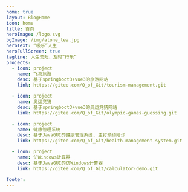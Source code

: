 ```yaml
---
home: true
layout: BlogHome
icon: home
title: 首页
heroImage: /logo.svg
bgImage: /img/alone_tea.jpg
heroText: “极乐”人生
heroFullScreen: true
tagline: 人生苦短，及时“行乐”
projects:
  - icon: project
    name: 飞马旅游
    desc: 基于springboot3+vue3的旅游网站
    link: https://gitee.com/Q_of_Git/tourism-management.git

  - icon: project
    name: 奥运竞猜
    desc: 基于springboot3+vue3的奥运竞猜网站
    link: https://gitee.com/Q_of_Git/olympic-games-guessing.git

  - icon: project
    name: 健康管理系统
    desc: 基于JavaGUI的健康管理系统, 主打预约陪诊
    link: https://gitee.com/Q_of_Git/health-management-system.git

  - icon: project
    name: 仿Windows计算器
    desc: 基于JavaGUI的仿Windows计算器
    link: https://gitee.com/Q_of_Git/calculator-demo.git

footer:
---
```

